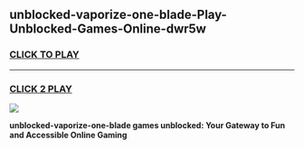
## unblocked-vaporize-one-blade-Play-Unblocked-Games-Online-dwr5w
<h3>
<a href="https://premium76.site?title=unblocked-vaporize-one-blade&ref=25A">CLICK TO PLAY</a></h3>
<hr>

<h3>
<a href="https://premium76.site?title=unblocked-vaporize-one-blade&ref=25A">CLICK 2 PLAY</a>
  
</h3>

<a href="https://premium76.site?title=unblocked-vaporize-one-blade&ref=25A"><img src="https://clearcache.store/games.png"></a>


**unblocked-vaporize-one-blade games unblocked: Your Gateway to Fun and Accessible Online Gaming**
